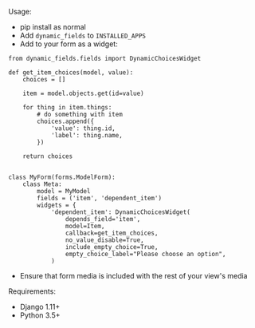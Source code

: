 Usage:

* pip install as normal
* Add `dynamic_fields` to `INSTALLED_APPS`
* Add to your form as a widget:
```
from dynamic_fields.fields import DynamicChoicesWidget

def get_item_choices(model, value):
    choices = []

    item = model.objects.get(id=value)

    for thing in item.things:
        # do something with item
        choices.append({
            'value': thing.id,
            'label': thing.name,
        })

    return choices


class MyForm(forms.ModelForm):
    class Meta:
        model = MyModel
        fields = ('item', 'dependent_item')
        widgets = {
            'dependent_item': DynamicChoicesWidget(
                depends_field='item',
                model=Item,
                callback=get_item_choices,
                no_value_disable=True,
                include_empty_choice=True,
                empty_choice_label="Please choose an option",
            )
```
* Ensure that form media is included with the rest of your view's media

Requirements:

* Django 1.11+
* Python 3.5+
